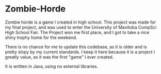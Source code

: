 # Zombie-Horde
Zombie horde is a game I created in high school.
This project was made for my final project, and was used to enter the University of Manitoba CompSci High School Fair.
The Project won me first place, and I got to take a nice shiny trophy home for the weekend.

There is no chance for me to update this codebase, as it is older and is pretty slopy by my current standards.
I keep it here because it is a project I greatly value, as it was the first "game" I ever created.

It is written in Java, using no external libraries. 
